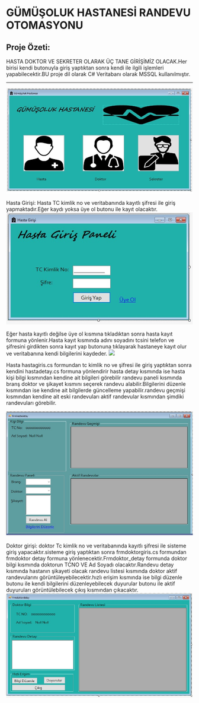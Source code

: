 



<h1><b>GÜMÜŞOLUK HASTANESİ RANDEVU OTOMASYONU</b></h1>





<b><h2>Proje Özeti:</h2></b>HASTA DOKTOR VE SEKRETER OLARAK ÜÇ TANE GİRİŞİMİZ OLACAK.Her birisi kendi butonuyla giriş yaptıktan sonra kendi ile ilgili işlemleri yapabilecektir.BU proje dil olarak C# Veritabanı olarak MSSQL kullanılmıştır.<br><hr>
![](girisler.jpg)


Hasta Girişi: Hasta TC kimlik no ve veritabanında kayıtlı şifresi ile giriş yapmaktadır.Eğer kaydı yoksa üye ol butonu ile kayıt olacaktır.
![](hastagiris.jpg)


Eğer hasta kayıtlı değilse üye ol kısmına tıkladıktan sonra hasta kayıt formuna yönlenir.Hasta kayıt kısmında adını soyadını tcsini telefon ve şifresini girdikten sonra kayıt yap butonuna tıklayarak hastaneye kayıt olur ve veritabanına kendi bilgilerini kaydeder.
![](hastakayıt.jpg)

Hasta  hastagiris.cs formundan tc kimlik no ve şifresi ile giriş yaptıktan sonra kendini hastadetay.cs formuna yönlendirir hasta detay kısmında ise hasta kişi bilgi kısmından kendine ait bilgileri görebilir randevu paneli kısmında branş doktor ve şikayet kısmını seçerek  randevu alabilir.Bilgilerini düzenle kısmından ise kendine ait bilgilerde güncelleme yapabilir.randevu geçmişi kısmından kendine ait eski randevuları aktif randevular kısmından şimdiki randevuları görebilir.

![](hastadetay.jpg)<br>
<br>
Doktor girişi: doktor Tc kimlik no ve veritabanında kayıtlı şifresi ile sisteme giriş yapacaktır.sisteme giriş yaptıktan sonra frmdoktorgiris.cs formundan frmdoktor detay formuna yönlenecektir.Frmdoktor_detay formunda doktor bilgi kısmında doktorun TCNO VE Ad Soyadı olacaktır.Randevu detay kısmında hastanın şikayeti olacak randevu listesi kısmında doktor aktif randevularını görüntüleyebilecektir.hızlı erişim kısmında ise bilgi düzenle butonu ile kendi bilgilerini düzenleyebilecek duyurular butonu ile aktif duyuruları görüntülebilecek çıkış kısmından çıkacaktır.<br>
![](doktordetay.jpg)<br>
